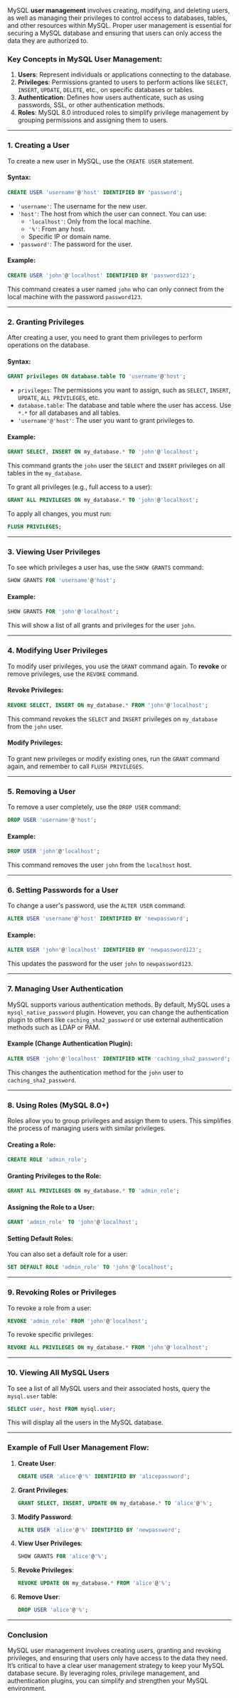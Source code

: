 MySQL **user management** involves creating, modifying, and deleting users, as well as managing their privileges to control access to databases, tables, and other resources within MySQL. Proper user management is essential for securing a MySQL database and ensuring that users can only access the data they are authorized to.

### Key Concepts in MySQL User Management:

1. **Users**: Represent individuals or applications connecting to the database.
2. **Privileges**: Permissions granted to users to perform actions like `SELECT`, `INSERT`, `UPDATE`, `DELETE`, etc., on specific databases or tables.
3. **Authentication**: Defines how users authenticate, such as using passwords, SSL, or other authentication methods.
4. **Roles**: MySQL 8.0 introduced roles to simplify privilege management by grouping permissions and assigning them to users.

---

### **1. Creating a User**

To create a new user in MySQL, use the `CREATE USER` statement.

#### Syntax:
```sql
CREATE USER 'username'@'host' IDENTIFIED BY 'password';
```

- `'username'`: The username for the new user.
- `'host'`: The host from which the user can connect. You can use:
  - `'localhost'`: Only from the local machine.
  - `'%'`: From any host.
  - Specific IP or domain name.
- `'password'`: The password for the user.

#### Example:
```sql
CREATE USER 'john'@'localhost' IDENTIFIED BY 'password123';
```

This command creates a user named `john` who can only connect from the local machine with the password `password123`.

---

### **2. Granting Privileges**

After creating a user, you need to grant them privileges to perform operations on the database.

#### Syntax:
```sql
GRANT privileges ON database.table TO 'username'@'host';
```

- `privileges`: The permissions you want to assign, such as `SELECT`, `INSERT`, `UPDATE`, `ALL PRIVILEGES`, etc.
- `database.table`: The database and table where the user has access. Use `*.*` for all databases and all tables.
- `'username'@'host'`: The user you want to grant privileges to.

#### Example:
```sql
GRANT SELECT, INSERT ON my_database.* TO 'john'@'localhost';
```

This command grants the `john` user the `SELECT` and `INSERT` privileges on all tables in the `my_database`.

To grant all privileges (e.g., full access to a user):

```sql
GRANT ALL PRIVILEGES ON my_database.* TO 'john'@'localhost';
```

To apply all changes, you must run:
```sql
FLUSH PRIVILEGES;
```

---

### **3. Viewing User Privileges**

To see which privileges a user has, use the `SHOW GRANTS` command:

```sql
SHOW GRANTS FOR 'username'@'host';
```

#### Example:
```sql
SHOW GRANTS FOR 'john'@'localhost';
```

This will show a list of all grants and privileges for the user `john`.

---

### **4. Modifying User Privileges**

To modify user privileges, you use the `GRANT` command again. To **revoke** or remove privileges, use the `REVOKE` command.

#### Revoke Privileges:
```sql
REVOKE SELECT, INSERT ON my_database.* FROM 'john'@'localhost';
```

This command revokes the `SELECT` and `INSERT` privileges on `my_database` from the `john` user.

#### Modify Privileges:
To grant new privileges or modify existing ones, run the `GRANT` command again, and remember to call `FLUSH PRIVILEGES`.

---

### **5. Removing a User**

To remove a user completely, use the `DROP USER` command:

```sql
DROP USER 'username'@'host';
```

#### Example:
```sql
DROP USER 'john'@'localhost';
```

This command removes the user `john` from the `localhost` host.

---

### **6. Setting Passwords for a User**

To change a user's password, use the `ALTER USER` command:

```sql
ALTER USER 'username'@'host' IDENTIFIED BY 'newpassword';
```

#### Example:
```sql
ALTER USER 'john'@'localhost' IDENTIFIED BY 'newpassword123';
```

This updates the password for the user `john` to `newpassword123`.

---

### **7. Managing User Authentication**

MySQL supports various authentication methods. By default, MySQL uses a `mysql_native_password` plugin. However, you can change the authentication plugin to others like `caching_sha2_password` or use external authentication methods such as LDAP or PAM.

#### Example (Change Authentication Plugin):
```sql
ALTER USER 'john'@'localhost' IDENTIFIED WITH 'caching_sha2_password';
```

This changes the authentication method for the `john` user to `caching_sha2_password`.

---

### **8. Using Roles (MySQL 8.0+)**

Roles allow you to group privileges and assign them to users. This simplifies the process of managing users with similar privileges.

#### Creating a Role:
```sql
CREATE ROLE 'admin_role';
```

#### Granting Privileges to the Role:
```sql
GRANT ALL PRIVILEGES ON my_database.* TO 'admin_role';
```

#### Assigning the Role to a User:
```sql
GRANT 'admin_role' TO 'john'@'localhost';
```

#### Setting Default Roles:
You can also set a default role for a user:
```sql
SET DEFAULT ROLE 'admin_role' TO 'john'@'localhost';
```

---

### **9. Revoking Roles or Privileges**

To revoke a role from a user:
```sql
REVOKE 'admin_role' FROM 'john'@'localhost';
```

To revoke specific privileges:
```sql
REVOKE ALL PRIVILEGES ON my_database.* FROM 'john'@'localhost';
```

---

### **10. Viewing All MySQL Users**

To see a list of all MySQL users and their associated hosts, query the `mysql.user` table:

```sql
SELECT user, host FROM mysql.user;
```

This will display all the users in the MySQL database.

---

### Example of Full User Management Flow:

1. **Create User**:
   ```sql
   CREATE USER 'alice'@'%' IDENTIFIED BY 'alicepassword';
   ```

2. **Grant Privileges**:
   ```sql
   GRANT SELECT, INSERT, UPDATE ON my_database.* TO 'alice'@'%';
   ```

3. **Modify Password**:
   ```sql
   ALTER USER 'alice'@'%' IDENTIFIED BY 'newpassword';
   ```

4. **View User Privileges**:
   ```sql
   SHOW GRANTS FOR 'alice'@'%';
   ```

5. **Revoke Privileges**:
   ```sql
   REVOKE UPDATE ON my_database.* FROM 'alice'@'%';
   ```

6. **Remove User**:
   ```sql
   DROP USER 'alice'@'%';
   ```

---

### Conclusion

MySQL user management involves creating users, granting and revoking privileges, and ensuring that users only have access to the data they need. It’s critical to have a clear user management strategy to keep your MySQL database secure. By leveraging roles, privilege management, and authentication plugins, you can simplify and strengthen your MySQL environment.